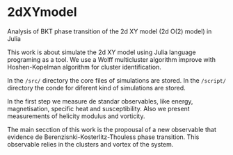 # 2dXYmodel
Analysis of BKT phase transition of the 2d XY model (2d O(2) model) in Julia

This work is about simulate the 2d XY model using Julia language programing as a tool. We use a Wolff multicluster algorithm improve with Hoshen-Kopelman
algorithm for cluster identification. 

In the `/src/` directory the core files of simulations are stored. In the `/script/` directory the conde for diferent kind of simulations are stored. 

In the first step we measure de standar observables, like energy, magnetisation, specific heat and susceptibility. Also we present measurements of 
helicity modulus and vorticity. 

The main secction of this work is the propousal of a new observable that evidence de Berenzisnki-Kosterlitz-Thouless phase transition. This observable 
relies in the clusters and vortex of the system. 

